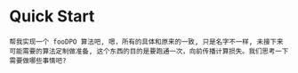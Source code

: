 # Quick Start


```
帮我实现一个 fooDPO 算法吧, 嗯，所有的具体和原来的一致, 只是名字不一样, 未接下来可能需要的算法定制做准备, 这个东西的目的是要跑通一次，向前传播计算损失。我们思考一下需要做哪些事情吧?
``` 



